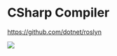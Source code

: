 # CSharp Compiler

https://github.com/dotnet/roslyn

![](https://user-images.githubusercontent.com/46729679/109719841-17b7dd00-7b5e-11eb-8f5e-87eb2d4d1be9.png)
